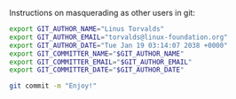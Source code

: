 Instructions on masquerading as other users in git:

```bash
export GIT_AUTHOR_NAME="Linus Torvalds"
export GIT_AUTHOR_EMAIL="torvalds@linux-foundation.org"
export GIT_AUTHOR_DATE="Tue Jan 19 03:14:07 2038 +0000"
export GIT_COMMITTER_NAME="$GIT_AUTHOR_NAME"
export GIT_COMMITTER_EMAIL="$GIT_AUTHOR_EMAIL"
export GIT_COMMITTER_DATE="$GIT_AUTHOR_DATE"

git commit -m "Enjoy!"
```
